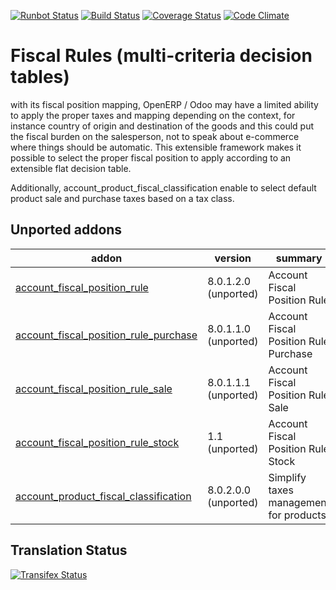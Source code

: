 [![Runbot Status](https://runbot.odoo-community.org/runbot/badge/flat/93/9.0.svg)](https://runbot.odoo-community.org/runbot/repo/github-com-oca-account-fiscal-rule-93)
[![Build Status](https://travis-ci.org/OCA/account-fiscal-rule.svg?branch=9.0)](https://travis-ci.org/OCA/account-fiscal-rule)
[![Coverage Status](https://coveralls.io/repos/OCA/account-fiscal-rule/badge.svg?branch=9.0)](https://coveralls.io/r/OCA/account-fiscal-rule?branch=9.0)
[![Code Climate](https://codeclimate.com/github/OCA/account-fiscal-rule/badges/gpa.svg)](https://codeclimate.com/github/OCA/account-fiscal-rule)

Fiscal Rules (multi-criteria decision tables)
=============================================

with its fiscal position mapping, OpenERP / Odoo may have a limited
ability to apply the proper taxes and mapping depending on the
context, for instance country of origin and destination of the goods
and this could put the fiscal burden on the salesperson, not to speak
about e-commerce where things should be automatic. This extensible
framework makes it possible to select the proper fiscal position to
apply according to an extensible flat decision table.

Additionally, account_product_fiscal_classification enable to select
default product sale and purchase taxes based on a tax class.

[//]: # (addons)
Unported addons
---------------
addon | version | summary
--- | --- | ---
[account_fiscal_position_rule](account_fiscal_position_rule/) | 8.0.1.2.0 (unported) | Account Fiscal Position Rule
[account_fiscal_position_rule_purchase](account_fiscal_position_rule_purchase/) | 8.0.1.1.0 (unported) | Account Fiscal Position Rule Purchase
[account_fiscal_position_rule_sale](account_fiscal_position_rule_sale/) | 8.0.1.1.1 (unported) | Account Fiscal Position Rule Sale
[account_fiscal_position_rule_stock](account_fiscal_position_rule_stock/) | 1.1 (unported) | Account Fiscal Position Rule Stock
[account_product_fiscal_classification](account_product_fiscal_classification/) | 8.0.2.0.0 (unported) | Simplify taxes management for products

[//]: # (end addons)

Translation Status
------------------
[![Transifex Status](https://www.transifex.com/projects/p/OCA-account-fiscal-rule-9-0/chart/image_png)](https://www.transifex.com/projects/p/OCA-account-fiscal-rule-9-0)
